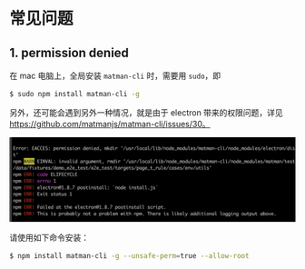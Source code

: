 # 常见问题


## 1. permission denied


在 mac 电脑上，全局安装 `matman-cli` 时，需要用 `sudo`，即

```bash
$ sudo npm install matman-cli -g
```

另外，还可能会遇到另外一种情况，就是由于 electron 带来的权限问题，详见 https://github.com/matmanjs/matman-cli/issues/30。

![](../images/faq/electron-permission.png)

请使用如下命令安装：

```bash
$ npm install matman-cli -g --unsafe-perm=true --allow-root
```
